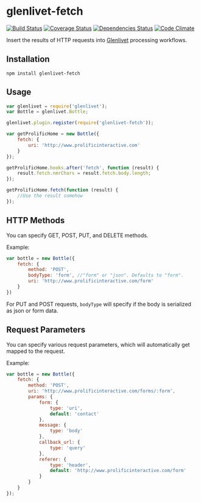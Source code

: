 # glenlivet-fetch

[![Build Status](https://travis-ci.org/prolificeric/glenlivet-fetch.png?branch=master)](https://travis-ci.org/prolificeric/glenlivet-fetch)
[![Coverage Status](https://coveralls.io/repos/prolificeric/glenlivet-fetch/badge.png)](https://coveralls.io/r/prolificeric/glenlivet-fetch)
[![Dependencies Status](https://david-dm.org/prolificeric/glenlivet-fetch.png)](https://david-dm.org/prolificeric/glenlivet-fetch)
[![Code Climate](https://codeclimate.com/github/prolificeric/glenlivet-fetch.png)](https://codeclimate.com/github/prolificeric/glenlivet-fetch)

Insert the results of HTTP requests into [Glenlivet](https://github.com/prolificeric/glenlivet) processing workflows.

## Installation

	npm install glenlivet-fetch

## Usage

```javascript
var glenlivet = require('glenlivet');
var Bottle = glenlivet.Bottle;

glenlivet.plugin.register(require('glenlivet-fetch'));

var getProlificHome = new Bottle({
	fetch: {
		uri: 'http://www.prolificinteractive.com'
	}
});

getProlificHome.hooks.after('fetch', function (result) {
	result.fetch.nmrChars = result.fetch.body.length;
});

getProlificHome.fetch(function (result) {
	//Use the result somehow
});
```

## HTTP Methods

You can specify GET, POST, PUT, and DELETE methods.

Example:

```javascript
var bottle = new Bottle({
	fetch: {
		method: 'POST',
		bodyType: 'form', //"form" or "json". Defaults to "form".
		uri: 'http://www.prolificinteractive.com/form'
	}
})
```

For PUT and POST requests, `bodyType` will specify if the body is serialized as json or form data.

## Request Parameters

You can specify various request parameters, which will automatically get mapped to the request.

Example:

```javascript
var bottle = new Bottle({
	fetch: {
		method: 'POST',
		uri: 'http://www.prolificinteractive.com/forms/:form',
		params: {
			form: {
				type: 'uri',
				default: 'contact'
			},
			message: {
				type: 'body'
			},
			callback_url: {
				type: 'query'
			},
			referer: {
				type: 'header',
				default: 'http://www.prolificinteractive.com/form'
			}
		}
	}
});
```